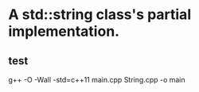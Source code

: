 # A std::string class's partial implementation.

## test

g++ -O -Wall -std=c++11 main.cpp String.cpp -o main
